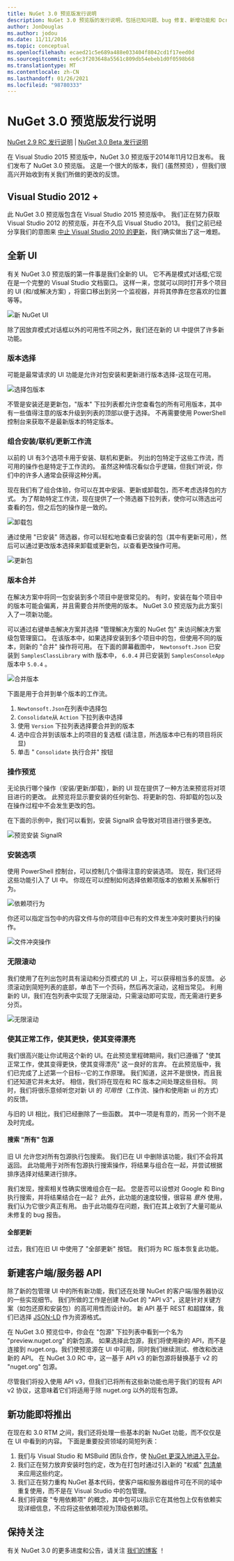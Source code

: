 ```yaml
---
title: NuGet 3.0 预览版发行说明
description: NuGet 3.0 预览版的发行说明，包括已知问题、bug 修复、新增功能和 Dcr。
author: JonDouglas
ms.author: jodou
ms.date: 11/11/2016
ms.topic: conceptual
ms.openlocfilehash: ecaed21c5e689a488e033404f8042cd1f17eed0d
ms.sourcegitcommit: ee6c3f203648a5561c809db54ebeb1d0f0598b68
ms.translationtype: MT
ms.contentlocale: zh-CN
ms.lasthandoff: 01/26/2021
ms.locfileid: "98780333"
---
```

# <a name="nuget-30-preview-release-notes"></a>NuGet 3.0 预览版发行说明

[NuGet 2.9 RC 发行说明](../release-notes/nuget-2.9-rc.md)  | [NuGet 3.0 Beta 发行说明](../release-notes/nuget-3.0-beta.md)

在 Visual Studio 2015 预览版中，NuGet 3.0 预览版于2014年11月12日发布。 我们发布了 NuGet 3.0 预览版。 这是一个很大的版本，我们 (虽然预览) ，但我们很高兴开始收到有关我们所做的更改的反馈。

## <a name="visual-studio-2012"></a>Visual Studio 2012 +

此 NuGet 3.0 预览版包含在 Visual Studio 2015 预览版中。 我们正在努力获取 Visual Studio 2012 的预览版，并在不久后 Visual Studio 2013。 我们之前已经分享我们的意图来 [中止 Visual Studio 2010 的更新](http://blog.nuget.org/20141002/visual-studio-2010.html)，我们确实做出了这一难题。

## <a name="brand-new-ui"></a>全新 UI

有关 NuGet 3.0 预览版的第一件事是我们全新的 UI。 它不再是模式对话框;它现在是一个完整的 Visual Studio 文档窗口。 这样一来，您就可以同时打开多个项目的 UI (和/或解决方案) ，将窗口移出到另一个监视器，并将其停靠在您喜欢的位置等等。

![新 NuGet UI](./media/NuGet-3.0-Preview/new-ui.png)

除了因放弃模式对话框以外的可用性不同之外，我们还在新的 UI 中提供了许多新功能。

### <a name="version-selection"></a>版本选择

可能是最常请求的 UI 功能是允许对包安装和更新进行版本选择-这现在可用。

![选择包版本](./media/NuGet-3.0-Preview/version-selection.png)

不管是安装还是更新包，"版本" 下拉列表都允许您查看包的所有可用版本，其中有一些值得注意的版本升级到列表的顶部以便于选择。 不再需要使用 PowerShell 控制台来获取不是最新版本的特定版本。

### <a name="combined-installedonlineupdates-workflows"></a>组合安装/联机/更新工作流

以前的 UI 有3个选项卡用于安装、联机和更新。 列出的包特定于这些工作流，而可用的操作也是特定于工作流的。 虽然这种情况看似合乎逻辑，但我们听说，你们中的许多人通常会获得这种分离。

现在我们有了组合体验，你可以在其中安装、更新或卸载包，而不考虑选择包的方式。 为了帮助特定工作流，现在提供了一个筛选器下拉列表，使你可以筛选出可查看的包，但之后包的操作是一致的。

![卸载包](./media/NuGet-3.0-Preview/uninstall-package.png)

通过使用 "已安装" 筛选器，你可以轻松地查看已安装的包（其中有更新可用），然后可以通过更改版本选择来卸载或更新包，以查看更改操作可用。

![更新包](./media/NuGet-3.0-Preview/update-package.png)

### <a name="version-consolidation"></a>版本合并

在解决方案中将同一包安装到多个项目中是很常见的。 有时，安装在每个项目中的版本可能会偏离，并且需要合并所使用的版本。 NuGet 3.0 预览版为此方案引入了一项新功能。

可以通过右键单击解决方案并选择 "管理解决方案的 NuGet 包" 来访问解决方案级包管理窗口。 在该版本中，如果选择安装到多个项目中的包，但使用不同的版本，则新的 "合并" 操作将可用。 在下面的屏幕截图中， `Newtonsoft.Json` 已安装到 `SamplesClassLibrary` with 版本中， `6.0.4` 并已安装到 `SamplesConsoleApp` 版本中 `5.0.4` 。

![合并版本](./media/NuGet-3.0-Preview/consolidate.png)

下面是用于合并到单个版本的工作流。

1. `Newtonsoft.Json`在列表中选择包
1. `Consolidate`从 `Action` 下拉列表中选择
1. 使用 `Version` 下拉列表选择要合并到的版本
1. 选中应合并到该版本上的项目的复选框 (请注意，所选版本中已有的项目将灰显) 
1. 单击 " `Consolidate` 执行合并" 按钮

### <a name="operation-previews"></a>操作预览

无论执行哪个操作（安装/更新/卸载），新的 UI 现在提供了一种方法来预览将对项目进行的更改。 此预览将显示要安装的任何新包、将更新的包、将卸载的包以及在操作过程中不会发生更改的包。

在下面的示例中，我们可以看到，安装 SignalR 会导致对项目进行很多更改。

![预览安装 SignalR](./media/NuGet-3.0-Preview/preview.png)

### <a name="installation-options"></a>安装选项

使用 PowerShell 控制台，可以控制几个值得注意的安装选项。 现在，我们还将这些功能引入了 UI 中。 你现在可以控制如何选择依赖项版本的依赖关系解析行为。

![依赖项行为](./media/NuGet-3.0-Preview/dependency-behavior.png)

你还可以指定当包中的内容文件与你的项目中已有的文件发生冲突时要执行的操作。

![文件冲突操作](./media/NuGet-3.0-Preview/file-conflict-action.png)

### <a name="infinite-scrolling"></a>无限滚动

我们使用了在列出包时具有滚动和分页模式的 UI 上，可以获得相当多的反馈。 必须滚动到简短列表的底部，单击下一个页码，然后再次滚动，这相当常见。 利用新的 UI，我们在包列表中实现了无限滚动，只需滚动即可实现，而无需进行更多分页。

![无限滚动](./media/NuGet-3.0-Preview/infinite-scrolling.png)

### <a name="make-it-work-make-it-fast-make-it-pretty"></a>使其正常工作，使其更快，使其变得漂亮

我们很高兴能让你试用这个新的 UI。在此预览里程碑期间，我们已遵循了 "使其正常工作，使其变得更快，使其变得漂亮" 这一良好的言弃。 在此预览版中，我们已完成了上述第一个目标--它的工作原理。 我们知道，这并不是很快，而且我们还知道它并未太好。 相信，我们将在现在和 RC 版本之间处理这些目标。 同时，我们将很乐意倾听您对新 UI 的 *可用性*（工作流、操作和使用新 ui 的方式）的反馈。 

与旧的 UI 相比，我们已经删除了一些函数。 其中一项是有意的，而另一个则不是及时完成。

#### <a name="searching-all-package-sources"></a>搜索 "所有" 包源

旧 UI 允许您对所有包源执行包搜索。 我们已在 UI 中删除该功能，我们不会将其返回。 此功能用于对所有包源执行搜索操作，将结果与组合在一起，并尝试根据排序选择对结果进行排序。

我们发现，搜索相关性确实很难组合在一起。 您是否可以设想对 Google 和 Bing 执行搜索，并将结果结合在一起？ 此外，此功能的速度较慢，很容易 *意外* 使用，我们认为它很少真正有用。 由于此功能存在问题，我们在其上收到了大量可能从未修复的 bug 报告。

#### <a name="update-all"></a>全部更新

过去，我们在旧 UI 中使用了 "全部更新" 按钮。 我们将为 RC 版本恢复此功能。

## <a name="new-clientserver-api"></a>新建客户端/服务器 API

除了新的包管理 UI 中的所有新功能，我们还在处理 NuGet 的客户端/服务器协议的一些实现细节。 我们所做的工作是创建 NuGet 的 "API v3"，这是针对关键方案（如包还原和安装包）的高可用性而设计的。 新 API 基于 REST 和超媒体，我们已选择 [JSON-LD](http://json-ld.org) 作为资源格式。

在 NuGet 3.0 预览位中，你会在 "包源" 下拉列表中看到一个名为 "preview.nuget.org" 的新包源。 如果选择此包源，我们将使用新的 API，而不是连接到 nuget.org。我们使预览源在 UI 中可用，同时我们继续测试、修改和改进新的 API。 在 NuGet 3.0 RC 中，这一基于 API v3 的新包源将替换基于 v2 的 "nuget.org" 包源。

尽管我们将投入使用 API v3，但我们已将所有这些新功能也用于我们的现有 API v2 协议，这意味着它们将适用于除 nuget.org 以外的现有包源。

## <a name="new-features-coming"></a>新功能即将推出

在现在和 3.0 RTM 之间，我们还将处理一些基本的新 NuGet 功能，而不仅仅是在 UI 中看到的内容。 下面是重要投资领域的简短列表：

1. 我们与 Visual Studio 和 MSBuild 团队合作，使 [NuGet 更深入地进入平台](http://blog.nuget.org/20141014/in-the-platform.html)。
1. 我们正在努力放弃安装时包约定，改为在打包时通过引入新的 "权威" [包清单](http://blog.nuget.org/20141023/package-manifests.html)来应用这些约定。
1. 我们正在努力重构 NuGet 基本代码，使客户端和服务器组件可在不同的域中重复使用，而不是在 Visual Studio 中的包管理。
1. 我们将调查 "专用依赖项" 的概念，其中包可以指示它在其他包上仅有依赖实现详细信息，不应将这些依赖项视为顶级依赖项。

## <a name="stay-tuned"></a>保持关注

有关 NuGet 3.0 的更多进度和公告，请关注 [我们的博客](http://blog.nuget.org) ！